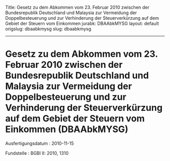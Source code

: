 Title: Gesetz zu dem Abkommen vom 23. Februar 2010 zwischen der Bundesrepublik Deutschland
  und Malaysia zur Vermeidung der Doppelbesteuerung und zur Verhinderung der Steuerverkürzung
  auf dem Gebiet der Steuern vom Einkommen
jurabk: DBAAbkMYSG
layout: default
origslug: dbaabkmysg
slug: dbaabkmysg

---

# Gesetz zu dem Abkommen vom 23. Februar 2010 zwischen der Bundesrepublik Deutschland und Malaysia zur Vermeidung der Doppelbesteuerung und zur Verhinderung der Steuerverkürzung auf dem Gebiet der Steuern vom Einkommen (DBAAbkMYSG)

Ausfertigungsdatum
:   2010-11-15

Fundstelle
:   BGBl II: 2010, 1310

